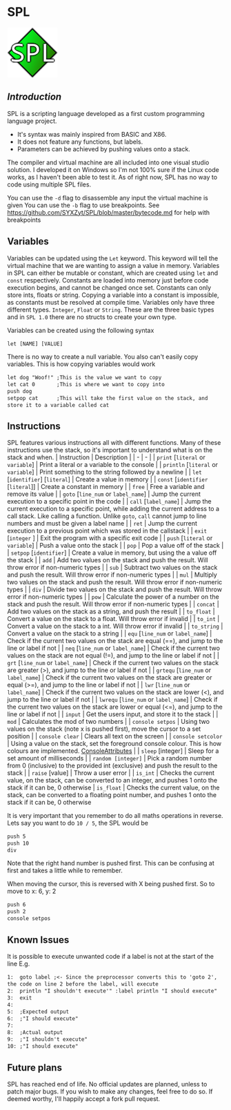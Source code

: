# SPL
![spl_logo](https://github.com/SYXZyt/SPL/blob/master/Ico/ico.png)
## _Introduction_
SPL is a scripting language developed as a first custom programming language project.
- It's syntax was mainly inspired from BASIC and X86.
- It does not feature any functions, but labels.
- Parameters can be achieved by pushing values onto a stack.

The compiler and virtual machine are all included into one visual studio solution. I developed it on Windows so I'm not 100% sure if the Linux code works, as I haven't been able to test it.
As of right now, SPL has no way to code using multiple SPL files.

You can use the `-d` flag to disassemble any input the virtual machine is given
You can use the `-b` flag to use breakpoints. See https://github.com/SYXZyt/SPL/blob/master/bytecode.md for help with breakpoints

## Variables
Variables can be updated using the `Let` keyword. This keyword will tell the virtual machine that we are wanting to assign a value in memory.
Variables in SPL can either be mutable or constant, which are created using `let` and `const` respectively. Constants are loaded into memory just before code execution begins, and cannot be changed once set. Constants can only store ints, floats or string. Copying a variable into a constant is impossible, as constants must be resolved at compile time.
Variables only have three different types. `Integer`, `Float` or `String`. These are the three basic types and in `SPL 1.0` there are no structs to create your own type.

Variables can be created using the following syntax
```
let [NAME] [VALUE]
```

There is no way to create a null variable.
You also can't easily copy variables.
This is how copying variables would work
```
let dog "Woof!" ;This is the value we want to copy
let cat 0       ;This is where we want to copy into
push dog
setpop cat      ;This will take the first value on the stack, and store it to a variable called cat
```

## Instructions
SPL features various instructions all with different functions. Many of these instructions use the stack, so it's important to understand what is on the stack and when.
| Instruction | Description |
| - | - |
| `print` [`literal` or `variable`] | Print a literal or a variable to the console |
| `println` [`literal` or `variable`] | Print something to the string followed by a newline |
| `let` [`identifier`] [`literal`] | Create a value in memory |
| `const` [`identifier` [`literal`]] | Create a constant in memory |
| `free` | Free a variable and remove its value |
| `goto` [`line_num` or `label_name`] | Jump the current execution to a specific point in the code |
| `call` [`label_name`] | Jump the current execution to a specific point, while adding the current address to a call stack. Like calling a function. Unlike `goto`, `call` cannot jump to line numbers and must be given a label name |
| `ret` | Jump the current execution to a previous point which was stored in the callstack |
| `exit` [`integer` ] | Exit the program with a specific exit code |
| `push` [`literal` or `variable`] | Push a value onto the stack |
| `pop` | Pop a value off of the stack |
| `setpop` [`identifier`] | Create a value in memory, but using the a value off the stack |
| `add` | Add two values on the stack and push the result. Will throw error if non-numeric types |
| `sub` | Subtract two values on the stack and push the result. Will throw error if non-numeric types |
| `mul` | Multiply two values on the stack and push the result. Will throw error if non-numeric types |
| `div` | Divide two values on the stack and push the result. Will throw error if non-numeric types |
| `pow` | Calculate the power of a number on the stack and push the result. Will throw error if non-numeric types |
| `concat` | Add two values on the stack as a string, and push the result |
| `to_float` | Convert a value on the stack to a float. Will throw error if invalid |
| `to_int` | Convert a value on the stack to a int. Will throw error if invalid |
| `to_string` | Convert a value on the stack to a string |
| `equ` [`line_num` or `label_name`] | Check if the current two values on the stack are equal (==), and jump to the line or label if not |
| `neq` [`line_num` or `label_name`] | Check if the current two values on the stack are not equal (!=), and jump to the line or label if not |
| `grt` [`line_num` or `label_name`] | Check if the current two values on the stack are greater (>), and jump to the line or label if not |
| `grtequ` [`line_num` or `label_name`] | Check if the current two values on the stack are greater or equal (>=), and jump to the line or label if not |
| `lwr` [`line_num` or `label_name`] | Check if the current two values on the stack are lower (<), and jump to the line or label if not |
| `lwrequ` [`line_num` or `label_name`] | Check if the current two values on the stack are lower or equal (<=), and jump to the line or label if not |
| `input` | Get the users input, and store it to the stack |
| `mod` | Calculates the mod of two numbers |
| `console setpos` | Using two values on the stack (note x is pushed first), move the cursor to a set position |
| `console clear` | Clears all text on the screen |
| `console setcolor` | Using a value on the stack, set the foreground console colour. This is how colours are implemented. [ConsoleAttributes](https://learn.microsoft.com/en-us/windows/console/console-screen-buffers#span-idwin32characterattributesspanspan-idwin32characterattributesspancharacter-attributes) |
| `sleep` [integer] | Sleep for a set amount of milliseconds |
| `random [integer]` | Pick a random number from 0 (inclusive) to the provided int (exclusive) and push the result to the stack |
| `raise` [value] | Throw a user error |
| `is_int` | Checks the current value, on the stack, can be converted to an integer, and pushes 1 onto the stack if it can be, 0 otherwise
| `is_float` | Checks the current value, on the stack, can be converted to a floating point number, and pushes 1 onto the stack if it can be, 0 otherwise

It is very important that you remember to do all maths operations in reverse. Lets say you want to do `10 / 5`, the SPL would be
```
push 5
push 10
div
```
Note that the right hand number is pushed first. This can be confusing at first and takes a little while to remember.

When moving the cursor, this is reversed with X being pushed first. So to move to x: 6, y: 2
```
push 6
push 2
console setpos
```

## Known Issues
It is possible to execute unwanted code if a label is not at the start of the line
E.g.
```
1:  goto label ;<- Since the preprocessor converts this to 'goto 2', the code on line 2 before the label, will execute
2:  println "I shouldn't execute'" :label println "I should execute"
3:  exit
4:
5:  ;Expected output
6:  ;"I should execute"
7:
8:  ;Actual output
9:  ;"I shouldn't execute"
10: ;"I should execute"
```

## Future plans
SPL has reached end of life. No official updates are planned, unless to patch major bugs.
If you wish to make any changes, feel free to do so. If deemed worthy, I'll happily accept a fork pull request.